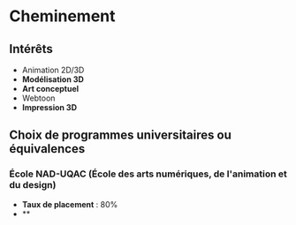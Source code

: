 # Cheminement

## Intérêts

- Animation 2D/3D
- **Modélisation 3D**
- **Art conceptuel**
- Webtoon
- **Impression 3D**

## Choix de programmes universitaires ou équivalences

### École NAD-UQAC (École des arts numériques, de l'animation et du design)

- **Taux de placement** : 80%
- **
